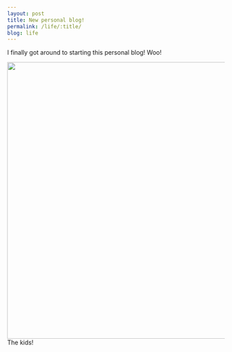 ```yaml
---
layout: post
title: New personal blog!
permalink: /life/:title/
blog: life
---
```


I finally got around to starting this personal blog! Woo!

<img src="https://i.imgur.com/nbpvBZE.png" height="640px" />
<label>The kids!</label>
